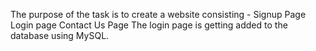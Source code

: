 The purpose of the task is to create a website consisting - 
      Signup Page
      Login page
      Contact Us Page
The login page is getting added to the database using MySQL.
